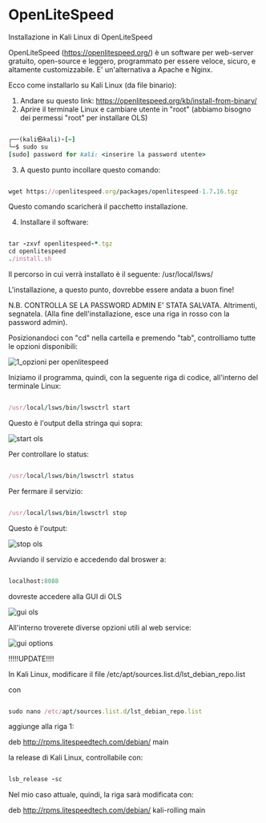 # OpenLiteSpeed
Installazione in Kali Linux di OpenLiteSpeed

OpenLiteSpeed (https://openlitespeed.org/) è un software per web-server gratuito, open-source e leggero, programmato per essere veloce, sicuro, e altamente customizzabile. E' un'alternativa a Apache e Nginx.

Ecco come installarlo su Kali Linux (da file binario):

1. Andare su questo link: https://openlitespeed.org/kb/install-from-binary/
2. Aprire il terminale Linux e cambiare utente in "root" (abbiamo bisogno dei permessi "root" per installare OLS)

```ruby

┌──(kali㉿kali)-[~]
└─$ sudo su 
[sudo] password for kali: <inserire la password utente>

```

3. A questo punto incollare questo comando:

```ruby

wget https://openlitespeed.org/packages/openlitespeed-1.7.16.tgz

```

Questo comando scaricherà il pacchetto installazione.

4. Installare il software:

```ruby

tar -zxvf openlitespeed-*.tgz
cd openlitespeed
./install.sh

```

Il percorso in cui verrà installato è il seguente: /usr/local/lsws/

L'installazione, a questo punto, dovrebbe essere andata a buon fine!

N.B. CONTROLLA SE LA PASSWORD ADMIN E' STATA SALVATA. Altrimenti, segnatela. (Alla fine dell'installazione, esce una riga in rosso con la password admin).

Posizionandoci con "cd" nella cartella e premendo "tab", controlliamo tutte le opzioni disponibili:

![1_opzioni per openlitespeed](https://github.com/ginasav/OpenLiteSpeed/assets/169439971/81001ace-5dbd-4f2c-bc29-4f0df4c5f2a0)

Iniziamo il programma, quindi, con la seguente riga di codice, all'interno del terminale Linux:

```ruby

/usr/local/lsws/bin/lswsctrl start

```

Questo è l'output della stringa qui sopra:

![start ols](https://github.com/ginasav/OpenLiteSpeed/assets/169439971/c527bdc2-6f66-4807-8627-3f3e7a07a5bd)

Per controllare lo status:

```ruby

/usr/local/lsws/bin/lswsctrl status

```

Per fermare il servizio:

```ruby

/usr/local/lsws/bin/lswsctrl stop

```

Questo è l'output:

![stop ols](https://github.com/ginasav/OpenLiteSpeed/assets/169439971/74ed1ff5-26ec-4acc-822a-f3f563cda445)


Avviando il servizio e accedendo dal broswer a:

```ruby

localhost:8088

```

dovreste accedere alla GUI di OLS


![gui ols](https://github.com/ginasav/OpenLiteSpeed/assets/169439971/e4a31d79-181c-483d-882b-7ff048c7d64a)

All'interno troverete diverse opzioni utili al web service:


![gui options](https://github.com/ginasav/OpenLiteSpeed/assets/169439971/2659f720-d2fc-4447-8e62-3a3fa9228832)


!!!!!UPDATE!!!!

In Kali Linux, modificare il file /etc/apt/sources.list.d/lst_debian_repo.list

con

```ruby

sudo nano /etc/apt/sources.list.d/lst_debian_repo.list

```
aggiunge alla riga 1:

deb http://rpms.litespeedtech.com/debian/ main

la release di Kali Linux, controllabile con:

```ruby

lsb_release -sc

```
Nel mio caso attuale, quindi, la riga sarà modificata con:

deb http://rpms.litespeedtech.com/debian/ kali-rolling main

